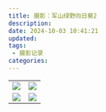 ```yaml
---
title: 摄影：军山绿野向日葵2
description:
date: 2024-10-03 10:41:21
updated:
tags:
 - 摄影记录
categories:
---
```

<table>
   <tr>
        <td ><center><img src="https://pub-fc357e9fb3f444e694b227ed64be66b9.r2.dev/sunflower2/DSC_0225.JPG" ></center></td>
        <td ><center><img src="https://pub-fc357e9fb3f444e694b227ed64be66b9.r2.dev/sunflower2/DSC_0230.JPG" ></center></td>
   </tr>
   <tr>
        <td><center><img src="https://pub-fc357e9fb3f444e694b227ed64be66b9.r2.dev/sunflower2/DSC_0213.JPG" ></center></td>
        <td ><center><img src="https://pub-fc357e9fb3f444e694b227ed64be66b9.r2.dev/sunflower2/DSC_0221.JPG" ></center> </td>
    </tr>
</table>